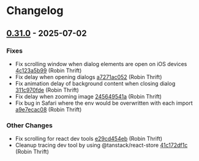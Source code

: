 # Changelog

## [0.31.0](https://github.com/RobinThrift/conveyor/releases/tag/v0.31.0) - 2025-07-02

### <!-- 1 -->Fixes

- Fix scrolling window when dialog elements are open on iOS devices [4c123a5b99](https://github.com/RobinThrift/conveyor/commit/4c123a5b9905e658bee9ce46d5cefd0641bc3704) (Robin Thrift)
- Fix delay when opening dialogs [a7271ac052](https://github.com/RobinThrift/conveyor/commit/a7271ac05286104004af1454ea982423fcd8bf74) (Robin Thrift)
- Fix animation delay of background content when closing dialog [311c970fde](https://github.com/RobinThrift/conveyor/commit/311c970fdea55cdf92f9004e2a9ba00c28c3a65f) (Robin Thrift)
- Fix delay when zooming image [245649541a](https://github.com/RobinThrift/conveyor/commit/245649541aeed95f994110725062f9714a75a95e) (Robin Thrift)
- Fix bug in Safari where the env would be overwritten with each import [a9e7ecac08](https://github.com/RobinThrift/conveyor/commit/a9e7ecac089a8b7b15d4273efb1124baf49dca9c) (Robin Thrift)

### <!-- 6 -->Other Changes

- Fix scrolling for react dev tools [e29cd454eb](https://github.com/RobinThrift/conveyor/commit/e29cd454eb3456a97f115746b99185110578bdd6) (Robin Thrift)
- Cleanup tracing dev tool by using @tanstack/react-store [41c172df1c](https://github.com/RobinThrift/conveyor/commit/41c172df1c0f1f09c2c86bfe6942c4b4cb1b98d9) (Robin Thrift)

[0.31.0]: https://github.com/RobinThrift/conveyor/compare/v0.30.0..v0.31.0

